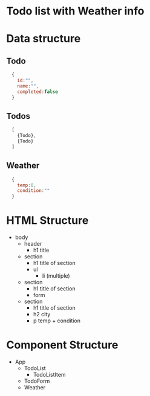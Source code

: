 # Todo list with Weather info


# Data structure

## Todo

```jsx
  {
    id:"",
    name:"",
    completed:false
  }
```

## Todos

```jsx
  [
    {Todo},
    {Todo}
  ]
```

## Weather

```jsx
  {
    temp:0,
    condition:""
  }
```

# HTML Structure

- body
  - header
    - h1 title
  - section
    - h1 title of section  
    - ul
      - li (multiple)
  - section
    - h1 title of section
    - form
  - section
    - h1 title of section
    - h2 city
    - p temp + condition

# Component Structure

- App
  - TodoList
    - TodoListItem
  - TodoForm
  - Weather